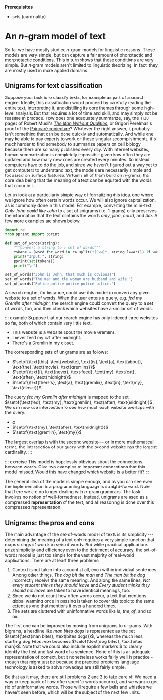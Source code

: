 **Prerequisites**

- sets (cardinality)

# An $n$-gram model of text

So far we have mostly studied $n$-gram models for linguistic reasons.
These models are very simple, but can capture a fair amount of phonotactic and morphotactic conditions.
This in turn shows that these conditions are very simple.
But $n$-gram models aren't limited to linguistic theorizing.
In fact, they are mostly used in more applied domains.

## Unigrams for text classification

Suppose your task is to classify texts, for example as part of a search engine.
Ideally, this classification would proceed by carefully reading the entire text, interpreting it, and distilling its core themes through some high-level analysis.
But that requires a lot of time and skill, and may simply not be feasible in practice.
How does one adequately summarize, say, the 1130 pages of Robert Musil's [*The Man Without Qualities*](https://en.wikipedia.org/wiki/The_Man_Without_Qualities), or Grigori Perelman's proof of the [Poincaré conjecture](https://en.wikipedia.org/wiki/Poincar%C3%A9_conjecture)?
Whatever the right answer, it probably isn't something that can be done quickly and automatically.
And while one may be able to pay experts to work on these singular accomplishments, it's much harder to find somebody to summarize papers on cell biology because there are so many published every day.
With internet websites, human summarization is completely impossible given how often they are updated and how many new ones are created every minutes.
So instead computers have to do the job, and since we haven't figured out a way yet to get computers to understand text, the models are necessarily simple and focussed on surface features.
Virtually all of them build on $n$-grams, the core idea being that the meaning of a text can be equated with the words that occur in it.

Let us look at a particularly simple way of formalizing this idea, one where we ignore how often certain words occur.
We will also ignore capitalization, as is commonly done in this model. 
For example, converting the mini-text *Only John could like John* to a set of unigrams (i.e. $1$-grams) only preserves the information that the text contains the words *only*, *john*, *could*, and *like*.
A few more examples are shown below.

```python
import re
from pprint import pprint

def set_of_words(string):
    """convert a string to a set of words"""
    tokens = [word for word in re.split("[^\w]", string.lower()) if word]
    print("Input:", string)
    pprint(set(tokens))
    print("\n")

set_of_words("John is John, that much is obvious!")
set_of_words("The man and the woman are husband and wife.")
set_of_words("Police police police police police.")
```

A search engine, for instance, could use this model to convert any given website to a set of words.
When the user enters a query, e.g. *fed my Gremlin after midnight*, the search engine could convert the query to a set of words, too, and then check which websites have a similar set of words.

::: example
Suppose that our search engine has only indexed three websites so far, both of which contain very little text.


- This website is a website about the movie Gremlins.
- I never feed my cat after midnight.
- There's a Gremlin in my closet.


The corresponding sets of unigrams are as follows:


- $\setof{\text{this}, \text{website}, \text{is}, \text{a}, \text{about}, \text{the}, \text{movie}, \text{gremlins}}$
- $\setof{\text{i}, \text{never}, \text{feed}, \text{my}, \text{cat}, \text{after}, \text{midnight}}$
- $\setof{\text{there's}, \text{a}, \text{gremlin}, \text{in}, \text{my}, \text{closet}}$


The query *fed my Gremlin after midnight* is mapped to the set
$\setof{\text{fed}, \text{my}, \text{gremlin}, \text{after}, \text{midnight}}$.
We can now use intersection to see how much each website overlaps with the query.


- $\emptyset$
- $\setof{\text{my}, \text{after}, \text{midnight}}$
- $\setof{\text{gremlin}, \text{my}}$


The largest overlap is with the second website--- or in more mathematical terms, the intersection of our query with the second website has the largest cardinality.
:::

::: exercise
This model is hopelessly olibvious about the connections between words.
Give two examples of important connections that this model missed.
Would this have changed which website is a better fit?
:::

The general idea of the model is simple enough, and as you can see even the implementation in a programming language is straight-forward.
Note that here we are no longer dealing with $n$-gram grammars.
The task involves no notion of well-formedness.
Instead, unigrams are used as a compressed **representation** of the text, and all reasoning is done over this compressed representation.

## Unigrams: the pros and cons

The main advantage of the set-of-words model of texts is its simplicity --- determining the meaning of a text only requires a very simple function that maps strings of words to sets of words.
But while practical applications prize simplicity and efficiency even to the detriment of accuracy, the set-of-words model is just too simple for the vast majority of real-world applications.
There are at least three problems:

1. Context is not taken into account at all, even within individual sentences.
   Among other things, *The dog bit the man* and *The man bit the dog* incorrectly receive the same meaning.
   And along the same lines, *Not every student thinks they should leave* and *Every student thinks they should not leave* are taken to have identical meanings, too.
1. Since we do not count how often words occur, a text that mentions global warming once in passing is taken to cover this topic to the same extent as one that mentions it over a hundred times.
1. The sets are cluttered with uninformative words like *is*, *the*, *of*, and so on.

The first one can be improved by moving from unigrams to $n$-grams.
With bigrams, a headline like *man bites dogs* is represented as the set $\setof{\text{man bites}, \text{bites dogs}}$, whereas the much less startling *dog bites man* becomes $\setof{\text{dog bites}, \text{bites man}}$.
Note that we could also include explicit markers \$ to clearly identify the first and last word of a sentence.
None of this is an adequate representation of context, but it nonetheless works fairly well in practice - though that might just be because the practical problems language technology is asked to solve nowadays are still fairly simple.

Be that as it may, there are still problems 2 and 3 to take care of.
We need a way to keep track of how often specific words occurred, and we want to get rid of uninformative words.
Those will require a few bells and whistles we haven't seen before, which will be the subject of the next few units.

